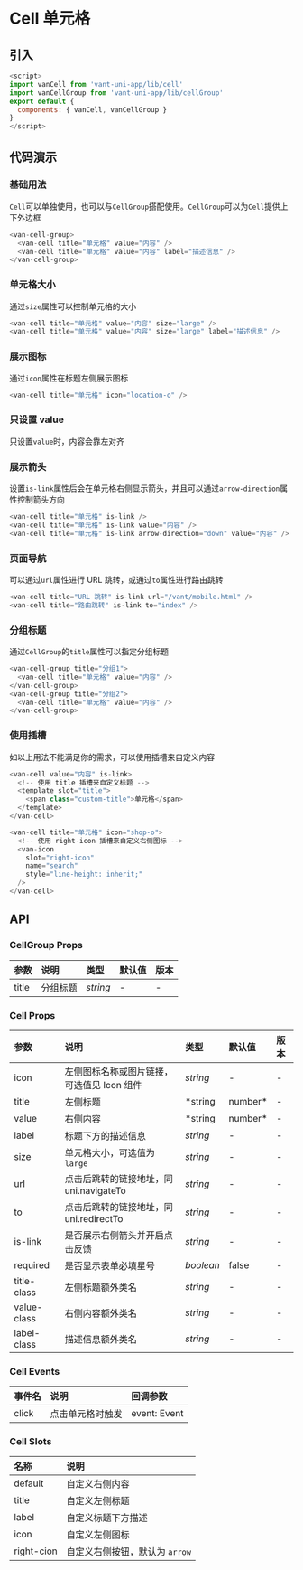 # Cell 单元格

## 引入

```js
<script>
import vanCell from 'vant-uni-app/lib/cell'
import vanCellGroup from 'vant-uni-app/lib/cellGroup'
export default {
  components: { vanCell, vanCellGroup }
}
</script>
```

## 代码演示

### 基础用法

`Cell`可以单独使用，也可以与`CellGroup`搭配使用。`CellGroup`可以为`Cell`提供上下外边框

```js
<van-cell-group>
  <van-cell title="单元格" value="内容" />
  <van-cell title="单元格" value="内容" label="描述信息" />
</van-cell-group>
```

### 单元格大小

通过`size`属性可以控制单元格的大小

```js
<van-cell title="单元格" value="内容" size="large" />
<van-cell title="单元格" value="内容" size="large" label="描述信息" />
```

### 展示图标

通过`icon`属性在标题左侧展示图标

```js
<van-cell title="单元格" icon="location-o" />
```

### 只设置 value

只设置`value`时，内容会靠左对齐

### 展示箭头

设置`is-link`属性后会在单元格右侧显示箭头，并且可以通过`arrow-direction`属性控制箭头方向

```js
<van-cell title="单元格" is-link />
<van-cell title="单元格" is-link value="内容" />
<van-cell title="单元格" is-link arrow-direction="down" value="内容" />
```

### 页面导航

可以通过`url`属性进行 URL 跳转，或通过`to`属性进行路由跳转

```js
<van-cell title="URL 跳转" is-link url="/vant/mobile.html" />
<van-cell title="路由跳转" is-link to="index" />
```

### 分组标题

通过`CellGroup`的`title`属性可以指定分组标题

```js
<van-cell-group title="分组1">
  <van-cell title="单元格" value="内容" />
</van-cell-group>
<van-cell-group title="分组2">
  <van-cell title="单元格" value="内容" />
</van-cell-group>
```

### 使用插槽

如以上用法不能满足你的需求，可以使用插槽来自定义内容

```js
<van-cell value="内容" is-link>
  <!-- 使用 title 插槽来自定义标题 -->
  <template slot="title">
    <span class="custom-title">单元格</span>
  </template>
</van-cell>

<van-cell title="单元格" icon="shop-o">
  <!-- 使用 right-icon 插槽来自定义右侧图标 -->
  <van-icon
    slot="right-icon"
    name="search"
    style="line-height: inherit;"
  />
</van-cell>
```

## API

### CellGroup Props

| 参数 | 说明 | 类型 | 默认值 | 版本 |
|:------|:------|:------|:------|:------|
| title | 分组标题 | *string* | - | - |

### Cell Props

| 参数 | 说明 | 类型 | 默认值 | 版本 |
|:------|:------|:------|:------|:------|
| icon | 左侧图标名称或图片链接，可选值见 Icon 组件 | *string* | - | - |
| title | 左侧标题 | *string | number* | - | - |
| value | 右侧内容 | *string | number* | - | - |
| label | 标题下方的描述信息 | *string* | - | - |
| size | 单元格大小，可选值为`large` | *string* | - | - |
| url | 点击后跳转的链接地址，同 uni.navigateTo | *string* | - | - |
| to | 点击后跳转的链接地址，同 uni.redirectTo | *string* | - | - |
| is-link | 是否展示右侧箭头并开启点击反馈 | *string* | - | - |
| required | 是否显示表单必填星号 | *boolean* | false | - |
| title-class| 左侧标题额外类名 | *string* | - | - |
| value-class| 右侧内容额外类名 | *string* | - | - |
| label-class| 	描述信息额外类名 | *string* | - | - |

### Cell Events

| 事件名 | 说明 | 回调参数 |
|:------|:------|:------|
| click | 点击单元格时触发 | event: Event |

### Cell Slots

| 名称 | 说明 |
|:------|:------|
| default | 自定义右侧内容 |
| title | 自定义左侧标题 |
| label | 自定义标题下方描述 |
| icon | 自定义左侧图标 |
| right-cion | 自定义右侧按钮，默认为 `arrow` |